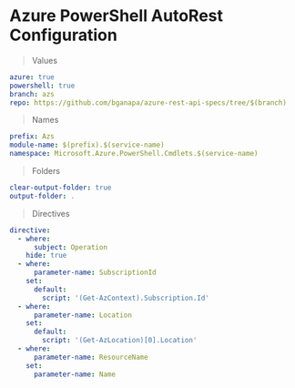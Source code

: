 # Azure PowerShell AutoRest Configuration

> Values
``` yaml
azure: true
powershell: true
branch: azs
repo: https://github.com/bganapa/azure-rest-api-specs/tree/$(branch)
```

> Names
``` yaml
prefix: Azs
module-name: $(prefix).$(service-name)
namespace: Microsoft.Azure.PowerShell.Cmdlets.$(service-name)
```

> Folders
``` yaml
clear-output-folder: true
output-folder: .
```

> Directives
``` yaml
directive:
  - where:
      subject: Operation
    hide: true
  - where:
      parameter-name: SubscriptionId
    set:
      default:
        script: '(Get-AzContext).Subscription.Id'
  - where:
      parameter-name: Location
    set:
      default:
        script: '(Get-AzLocation)[0].Location'
  - where:
      parameter-name: ResourceName
    set:
      parameter-name: Name
```